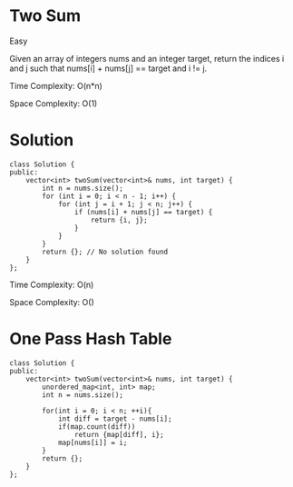 # Two Sum
Easy

Given an array of integers nums and an integer target, return the indices i and j such that nums[i] + nums[j] == target and i != j.

Time Complexity: O(n*n)

Space Complexity: O(1)

# Solution
```
class Solution {
public:
    vector<int> twoSum(vector<int>& nums, int target) {
        int n = nums.size();
        for (int i = 0; i < n - 1; i++) {
            for (int j = i + 1; j < n; j++) {
                if (nums[i] + nums[j] == target) {
                    return {i, j};
                }
            }
        }
        return {}; // No solution found
    }
};
```
Time Complexity: O(n)

Space Complexity: O()

# One Pass Hash Table
```
class Solution {
public:
    vector<int> twoSum(vector<int>& nums, int target) {
        unordered_map<int, int> map;
        int n = nums.size();

        for(int i = 0; i < n; ++i){
            int diff = target - nums[i];
            if(map.count(diff))
                return {map[diff], i};
            map[nums[i]] = i;
        }
        return {};
    }
};
```
